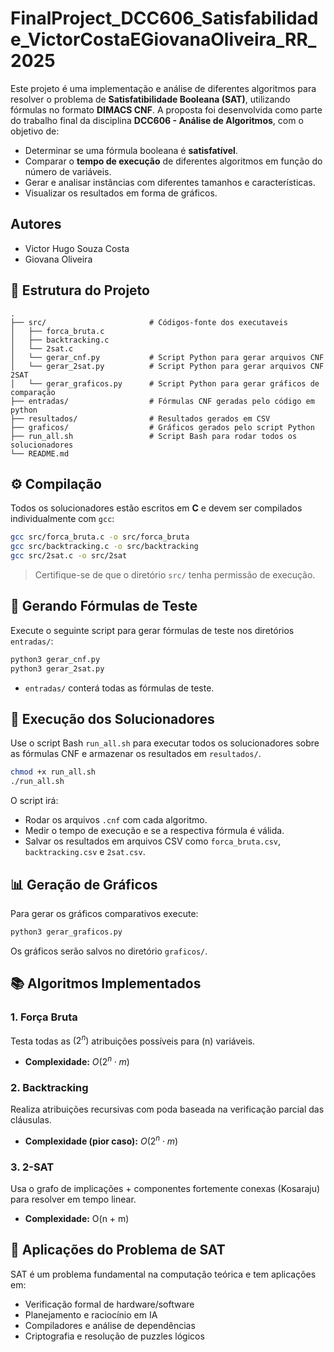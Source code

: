 
# FinalProject_DCC606_Satisfabilidade_VictorCostaEGiovanaOliveira_RR_2025

Este projeto é uma implementação e análise de diferentes algoritmos para resolver o problema de **Satisfatibilidade Booleana (SAT)**, utilizando fórmulas no formato **DIMACS CNF**. A proposta foi desenvolvida como parte do trabalho final da disciplina **DCC606 - Análise de Algoritmos**, com o objetivo de:

- Determinar se uma fórmula booleana é **satisfatível**.
- Comparar o **tempo de execução** de diferentes algoritmos em função do número de variáveis.
- Gerar e analisar instâncias com diferentes tamanhos e características.
- Visualizar os resultados em forma de gráficos.

## Autores

- Victor Hugo Souza Costa
- Giovana Oliveira

## 📂 Estrutura do Projeto

```
.
├── src/                       # Códigos-fonte dos executaveis
│   ├── forca_bruta.c
│   ├── backtracking.c
│   └── 2sat.c
│   └── gerar_cnf.py           # Script Python para gerar arquivos CNF
│   └── gerar_2sat.py          # Script Python para gerar arquivos CNF 2SAT
│   └── gerar_graficos.py      # Script Python para gerar gráficos de comparação
├── entradas/                  # Fórmulas CNF geradas pelo código em python
├── resultados/                # Resultados gerados em CSV
├── graficos/                  # Gráficos gerados pelo script Python
├── run_all.sh                 # Script Bash para rodar todos os solucionadores
└── README.md           
```

## ⚙️ Compilação

Todos os solucionadores estão escritos em **C** e devem ser compilados individualmente com `gcc`:

```bash
gcc src/forca_bruta.c -o src/forca_bruta
gcc src/backtracking.c -o src/backtracking
gcc src/2sat.c -o src/2sat
```

> Certifique-se de que o diretório `src/` tenha permissão de execução.

## 🧪 Gerando Fórmulas de Teste

Execute o seguinte script para gerar fórmulas de teste nos diretórios `entradas/`:

```bash
python3 gerar_cnf.py
python3 gerar_2sat.py
```

- `entradas/` conterá todas as fórmulas de teste.

## 🚀 Execução dos Solucionadores

Use o script Bash `run_all.sh` para executar todos os solucionadores sobre as fórmulas CNF e armazenar os resultados em `resultados/`.

```bash
chmod +x run_all.sh
./run_all.sh
```

O script irá:
- Rodar os arquivos `.cnf` com cada algoritmo.
- Medir o tempo de execução e se a respectiva fórmula é válida.
- Salvar os resultados em arquivos CSV como `forca_bruta.csv`, `backtracking.csv` e `2sat.csv`.

## 📊 Geração de Gráficos

Para gerar os gráficos comparativos execute:

```bash
python3 gerar_graficos.py
```

Os gráficos serão salvos no diretório `graficos/`.

## 📚 Algoritmos Implementados

### 1. Força Bruta
Testa todas as $(2^n)$ atribuições possíveis para (n) variáveis.

- **Complexidade:**  $O(2^n ⋅ m)$

### 2. Backtracking
Realiza atribuições recursivas com poda baseada na verificação parcial das cláusulas.

- **Complexidade (pior caso):**  $O(2^n ⋅ m)$

### 3. 2-SAT
Usa o grafo de implicações + componentes fortemente conexas (Kosaraju) para resolver em tempo linear.

- **Complexidade:** O(n + m)

## 🧠 Aplicações do Problema de SAT

SAT é um problema fundamental na computação teórica e tem aplicações em:

- Verificação formal de hardware/software
- Planejamento e raciocínio em IA
- Compiladores e análise de dependências
- Criptografia e resolução de puzzles lógicos
